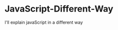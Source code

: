                                                                                                                                                                                                                                                                         
# JavaScript-Different-Way
I'll explain javaScript in a different way       
  









